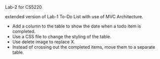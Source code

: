 Lab-2 for CS5220

extended version of Lab-1 To-Do List with use of MVC Architecture.

* Add a column to the table to show the date when a todo item is completed.
* Use a CSS file to change the styling of the table.
* Use delete image to replace X.
* Instead of crossing out the completed items, move them to a separate table.